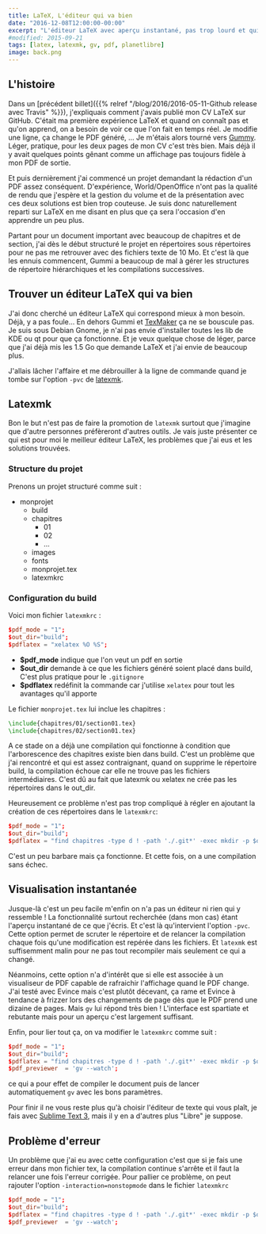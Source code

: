 ```yaml
---
title: LaTeX, L'éditeur qui va bien
date: "2016-12-08T12:00:00-00:00"
excerpt: "L'éditeur LaTeX avec aperçu instantané, pas trop lourd et qui fonctionne bien"
#modified: 2015-09-21
tags: [latex, latexmk, gv, pdf, planetlibre]
image: back.png
---
```


## L'histoire

Dans un [précédent billet]({{% relref "/blog/2016/2016-05-11-Github release avec Travis" %}}), j'expliquais comment j'avais publié mon CV LaTeX sur GitHub. C'était ma première expérience LaTeX et quand on connaît pas et qu'on apprend, on a besoin de voir ce que l'on fait en temps réel. Je modifie une ligne, ça change le PDF généré, ... Je m'étais alors tourné vers [Gummy](https://github.com/alexandervdm/gummi). Léger, pratique, pour les deux pages de mon CV c'est très bien. Mais déjà il y avait quelques points gênant comme un affichage pas toujours fidèle à mon PDF de sortie.

Et puis dernièrement j'ai commencé un projet demandant la rédaction d'un PDF assez conséquent. D'expérience, World/OpenOffice n'ont pas la qualité de rendu que j'espère et la gestion du volume et de la présentation avec ces deux solutions est bien trop couteuse. Je suis donc naturellement reparti sur LaTeX en me disant en plus que ça sera l'occasion d'en apprendre un peu plus.

Partant pour un document important avec beaucoup de chapitres et de section, j'ai dès le début structuré le projet en répertoires sous répertoires pour ne pas me retrouver avec des fichiers texte de 10 Mo. Et c'est là que les ennuis commencent, Gummi a beaucoup de mal à gérer les structures de répertoire hiérarchiques et les compilations successives.

## Trouver un éditeur LaTeX qui va bien

J'ai donc cherché un éditeur LaTeX qui correspond mieux à mon besoin. Déjà, y a pas foule... En dehors Gummi et [TexMaker](http://www.xm1math.net/texmaker/index_fr.html) ça ne se bouscule pas. Je suis sous Debian Gnome, je n'ai pas envie d'installer toutes les lib de KDE ou qt pour que ça fonctionne. Et je veux quelque chose de léger, parce que j'ai déjà mis les 1.5 Go que demande LaTeX et j'ai envie de beaucoup plus.

J'allais lâcher l'affaire et me débrouiller à la ligne de commande quand je tombe sur l'option `-pvc` de [latexmk](http://personal.psu.edu/jcc8//software/latexmk-jcc/latexmk-304.txt).

## Latexmk

Bon le but n'est pas de faire la promotion de `latexmk` surtout que j'imagine que d'autre personnes préfèreront d'autres outils. Je vais juste présenter ce qui est pour moi le meilleur éditeur LaTeX, les problèmes que j'ai eus et les solutions trouvées.

### Structure du projet

Prenons un projet structuré comme suit :

* monprojet
  * build
  * chapitres
    * 01
    * 02
    * ...
  * images
  * fonts
  * monprojet.tex
  * latexmkrc

### Configuration du build

Voici mon fichier `latexmkrc` :

```conf
$pdf_mode = "1";
$out_dir="build";
$pdflatex = "xelatex %O %S";
```

* **$pdf_mode** indique que l'on veut un pdf en sortie
* **$out_dir** demande à ce que les fichiers généré soient placé dans build, C'est plus pratique pour le `.gitignore`
* **$pdflatex** redéfinit la commande car j'utilise `xelatex` pour tout les avantages qu'il apporte

Le fichier `monprojet.tex` lui inclue les chapitres :

```tex
\include{chapitres/01/section01.tex}
\include{chapitres/02/section01.tex}
```

A ce stade on a déjà une compilation qui fonctionne à condition que l'arborescence des chapitres existe bien dans build. C'est un problème que j'ai rencontré et qui est assez contraignant, quand on supprime le répertoire build, la compilation échoue car elle ne trouve pas les fichiers intermédiaires. C'est dû au fait que latexmk ou xelatex ne crée pas les répertoires dans le out_dir.

Heureusement ce problème n'est pas trop compliqué à régler en ajoutant la création de ces répertoires dans le `latexmkrc`:

```conf
$pdf_mode = "1";
$out_dir="build";
$pdflatex = "find chapitres -type d ! -path './.git*' -exec mkdir -p $out_dir/{} \\; && xelatex %O %S";
```

C'est un peu barbare mais ça fonctionne. Et cette fois, on a une compilation sans échec.

## Visualisation instantanée

Jusque-là c'est un peu facile m'enfin on n'a pas un éditeur ni rien qui y ressemble ! La fonctionnalité surtout recherchée (dans mon cas) étant l'aperçu instantané de ce que j'écris. Et c'est là qu'intervient l'option `-pvc`. Cette option permet de scruter le répertoire et de relancer la compilation chaque fois qu'une modification est repérée dans les fichiers. Et `latexmk` est suffisemment malin pour ne pas tout recompiler mais seulement ce qui a changé.

Néanmoins, cette option n'a d'intérêt que si elle est associée à un visualiseur de PDF capable de rafraichir l'affichage quand le PDF change. J'ai testé avec Evince mais c'est plutôt décevant, ça rame et Evince à tendance à frizzer lors des changements de page dès que le PDF prend une dizaine de pages. Mais `gv` lui répond très bien ! L'interface est spartiate et rebutante mais pour un aperçu c'est largement suffisant.

Enfin, pour lier tout ça, on va modifier le `latexmkrc` comme suit :

```conf
$pdf_mode = "1";
$out_dir="build";
$pdflatex = "find chapitres -type d ! -path './.git*' -exec mkdir -p $out_dir/{} \\; && xelatex %O %S";
$pdf_previewer  = 'gv --watch';
```

ce qui a pour effet de compiler le document puis de lancer automatiquement `gv` avec les bons paramètres.

Pour finir il ne vous reste plus qu'à choisir l'éditeur de texte qui vous plaît, je fais avec [Sublime Text 3](https://www.sublimetext.com/3), mais il y en a d'autres plus "Libre" je suppose.

## Problème d'erreur

Un problème que j'ai eu avec cette configuration c'est que si je fais une erreur dans mon fichier tex, la compilation continue s'arrête et il faut la relancer une fois l'erreur corrigée. Pour pallier ce problème, on peut rajouter l'option `-interaction=nonstopmode` dans le fichier `latexmkrc`

```conf
$pdf_mode = "1";
$out_dir="build";
$pdflatex = "find chapitres -type d ! -path './.git*' -exec mkdir -p $out_dir/{} \\; && xelatex %O -interaction=nonstopmode %S";
$pdf_previewer  = 'gv --watch';
```

